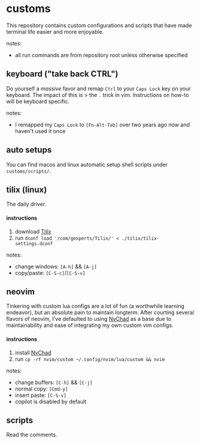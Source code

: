 # customs
This repository contains custom configurations and scripts that have made terminal life easier and more enjoyable.

notes:
- all run commands are from repository root unless otherwise specified


## keyboard ("take back CTRL")
Do yourself a _massive_ favor and remap `Ctrl` to your `Caps Lock` key on your keyboard. The impact of this is > the `.` trick in vim. Instructions on how-to will be keyboard specific.

notes:
- I remapped my `Caps Lock` to `[Fn-Alt-Tab]` over two years ago now and haven't used it once


## auto setups
You can find macos and linux automatic setup shell scripts under `customs/scripts/`.
 

## tilix (linux)
The daily driver.

#### instructions
1. download [Tilix][tilix]
2. run `dconf load '/com/gexperts/Tilix/' < ./tilix/tilix-settings.dconf`

notes:
- change windows: `[A-h]` && `[A-j]`
- copy/paste: `[C-S-c]`/`[C-S-v]`


## neovim
Tinkering with custom lua configs are a lot of fun (a worthwhile learning endeavor), but an absolute pain to maintain longterm. After courting several flavors of neovim, I've defaulted to using [NvChad][nvchad] as a base due to maintainability and ease of integrating my own custom vim configs.

#### instructions
1. install [NvChad][nvchad]
2. run `cp -rf nvim/custom ~/.config/nvim/lua/custom && nvim`

notes:
- change buffers: `[C-h]` && `[C-j]`
- normal copy: `[Cmd-y]`
- insert paste: `[C-S-v]`
- copilot is disabled by default


## scripts
Read the comments.

[nvchad]: https://nvchad.com/
[tilix]: https://gnunn1.github.io/tilix-web/

